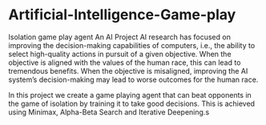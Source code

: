 # Artificial-Intelligence-Game-play
Isolation game play agent
An AI Project AI research has focused on improving the decision-making capabilities of computers, i.e., the ability to select high-quality actions in pursuit of a given objective. When the objective is aligned with the values of the human race, this can lead to tremendous benefits. When the objective is misaligned, improving the AI system’s decision-making may lead to worse outcomes for the human race.

In this project we create a game playing agent that can beat opponents in the game of isolation by training it to take good decisions. This is achieved using Minimax, Alpha-Beta Search and Iterative Deepening.s
